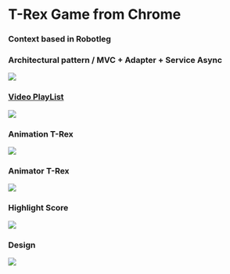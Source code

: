 # T-Rex Game from Chrome

### Context based in Robotleg
### Architectural pattern / MVC +  Adapter + Service Async
![](https://github.com/vicboma1/T-Rex-Game/blob/master/img/MVCAS.png)



### [Video PlayList](https://www.youtube.com/playlist?list=PLNph7ndeSqE8BdtURZZJG-B1l7MJzHYAJ)

[![](https://github.com/vicboma1/T-Rex-Game/blob/master/img/newCover.png)](https://www.youtube.com/playlist?list=PLNph7ndeSqE8BdtURZZJG-B1l7MJzHYAJ)


### Animation T-Rex

[![](https://github.com/vicboma1/T-Rex-Game/blob/master/gif/T-Rex-Animation.gif)](https://www.youtube.com/watch?v=3QJkvJgPsPw&list=PLNph7ndeSqE8BdtURZZJG-B1l7MJzHYAJ&index=6)


### Animator T-Rex

[![](https://github.com/vicboma1/T-Rex-Game/blob/master/gif/T-Rex-Animator.gif)](https://www.youtube.com/watch?v=4oz6MAZYKBE&index=5&list=PLNph7ndeSqE8BdtURZZJG-B1l7MJzHYAJ)


### Highlight Score
[![](https://github.com/vicboma1/T-Rex-Game/blob/master/gif/T-Rex-highlight.gif)](https://www.youtube.com/watch?v=UMsEKkNt7uQ&index=2&list=PLNph7ndeSqE8BdtURZZJG-B1l7MJzHYAJ)


### Design
![](https://github.com/vicboma1/T-Rex-Game/blob/master/img/T-Rex-Bend.png)
